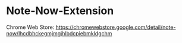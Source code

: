 # Note-Now-Extension

Chrome Web Store: https://chromewebstore.google.com/detail/note-now/lhcdbhckegmjmgjhlbdcpiebmkldgchm
